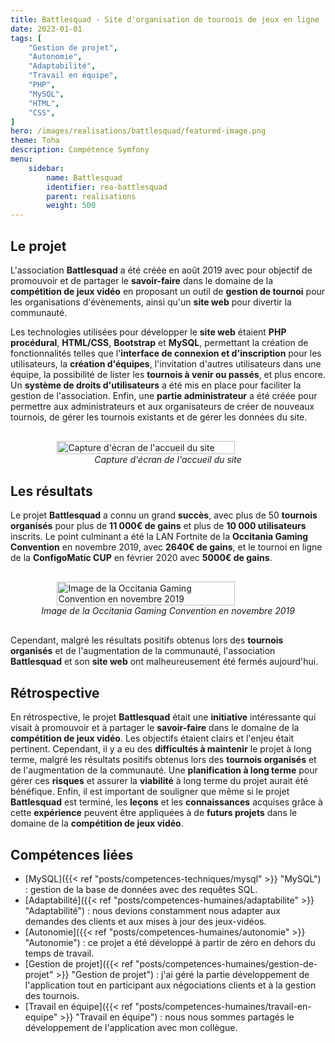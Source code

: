 ```yaml
---
title: Battlesquad - Site d'organisation de tournois de jeux en ligne
date: 2023-01-01
tags: [
    "Gestion de projet",
    "Autonomie",
    "Adaptabilité",
    "Travail en équipe",
    "PHP",
    "MySQL",
    "HTML",
    "CSS",
]
hero: /images/realisations/battlesquad/featured-image.png
theme: Toha
description: Compétence Symfony
menu:
    sidebar:
        name: Battlesquad
        identifier: rea-battlesquad
        parent: realisations
        weight: 500
---
```


## Le projet

L'association **Battlesquad** a été créée en août 2019 avec pour objectif de promouvoir et de partager le **savoir-faire** dans le domaine de la **compétition de jeux vidéo** en proposant un outil de **gestion de tournoi** pour les organisations d'évènements, ainsi qu'un **site web** pour divertir la communauté.

Les technologies utilisées pour développer le **site web** étaient **PHP procédural**, **HTML/CSS**, **Bootstrap** et **MySQL**, permettant la création de fonctionnalités telles que l'**interface de connexion et d'inscription** pour les utilisateurs, la **création d'équipes**, l'invitation d'autres utilisateurs dans une équipe, la possibilité de lister les **tournois à venir ou passés**, et plus encore.
Un **système de droits d'utilisateurs** a été mis en place pour faciliter la gestion de l'association.
Enfin, une **partie administrateur** a été créée pour permettre aux administrateurs et aux organisateurs de créer de nouveaux tournois, de gérer les tournois existants et de gérer les données du site.

<div style="display: flex; flex-direction: column; align-items: center; justify-content: center; margin: 30px;">
  <img onclick="window.open('/images/realisations/battlesquad/site.png')" src="/images/realisations/battlesquad/site.png" width="80%" style="align-self: center; cursor: pointer;" alt="Capture d'écran de l'accueil du site" title="Capture d'écran de l'accueil du site" />
  <i>Capture d'écran de l'accueil du site</i>
</div>

## Les résultats

Le projet **Battlesquad** a connu un grand **succès**, avec plus de 50 **tournois organisés** pour plus de **11 000€ de gains** et plus de **10 000 utilisateurs** inscrits.
Le point culminant a été la LAN Fortnite de la **Occitania Gaming Convention** en novembre 2019, avec **2640€ de gains**, et le tournoi en ligne de la **ConfigoMatic CUP** en février 2020 avec **5000€ de gains**.

<div style="display: flex; flex-direction: column; align-items: center; justify-content: center; margin: 30px;">
  <img onclick="window.open('/images/realisations/battlesquad/ogc.jpg')" src="/images/realisations/battlesquad/ogc.jpg" width="80%" style="align-self: center; cursor: pointer;" alt="Image de la Occitania Gaming Convention en novembre 2019" title="Image de la Occitania Gaming Convention en novembre 2019" />
  <i>Image de la Occitania Gaming Convention en novembre 2019</i>
</div>

Cependant, malgré les résultats positifs obtenus lors des **tournois organisés** et de l'augmentation de la communauté, l'association **Battlesquad** et son **site web** ont malheureusement été fermés aujourd'hui.

## Rétrospective

En rétrospective, le projet **Battlesquad** était une **initiative** intéressante qui visait à promouvoir et à partager le **savoir-faire** dans le domaine de la **compétition de jeux vidéo**.
Les objectifs étaient clairs et l'enjeu était pertinent.
Cependant, il y a eu des **difficultés à maintenir** le projet à long terme, malgré les résultats positifs obtenus lors des **tournois organisés** et de l'augmentation de la communauté.
Une **planification à long terme** pour gérer ces **risques** et assurer la **viabilité** à long terme du projet aurait été bénéfique.
Enfin, il est important de souligner que même si le projet **Battlesquad** est terminé, les **leçons** et les **connaissances** acquises grâce à cette **expérience** peuvent être appliquées à de **futurs projets** dans le domaine de la **compétition de jeux vidéo**.

## Compétences liées

-   [MySQL]({{< ref "posts/competences-techniques/mysql" >}} "MySQL") : gestion de la base de données avec des requêtes SQL.
-   [Adaptabilité]({{< ref "posts/competences-humaines/adaptabilite" >}} "Adaptabilité") : nous devions constamment nous adapter aux demandes des clients et aux mises à jour des jeux-vidéos.
-   [Autonomie]({{< ref "posts/competences-humaines/autonomie" >}} "Autonomie") : ce projet a été développé à partir de zéro en dehors du temps de travail.
-   [Gestion de projet]({{< ref "posts/competences-humaines/gestion-de-projet" >}} "Gestion de projet") : j'ai géré la partie développement de l'application tout en participant aux négociations clients et à la gestion des tournois.
-   [Travail en équipe]({{< ref "posts/competences-humaines/travail-en-equipe" >}} "Travail en équipe") : nous nous sommes partagés le développement de l'application avec mon collègue.
